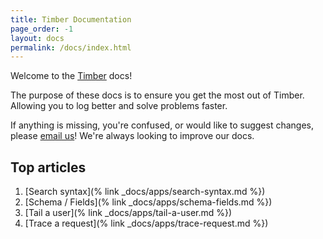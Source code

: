 ```yaml
---
title: Timber Documentation
page_order: -1
layout: docs
permalink: /docs/index.html
---
```


Welcome to the [Timber](https://timber.io) docs!

The purpose of these docs is to ensure you get the most out of Timber. Allowing you to log
better and solve problems faster.

If anything is missing, you're confused, or would like to suggest changes, please
[email us](mailto:support@timber.ip)! We're always looking to improve our docs.


## Top articles

1. [Search syntax](% link _docs/apps/search-syntax.md %})
2. [Schema / Fields](% link _docs/apps/schema-fields.md %})
3. [Tail a user](% link _docs/apps/tail-a-user.md %})
4. [Trace a request](% link _docs/apps/trace-request.md %})
